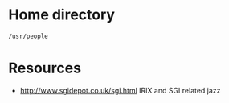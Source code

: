 # Home directory
`/usr/people`

# Resources
* http://www.sgidepot.co.uk/sgi.html
IRIX and SGI related jazz

